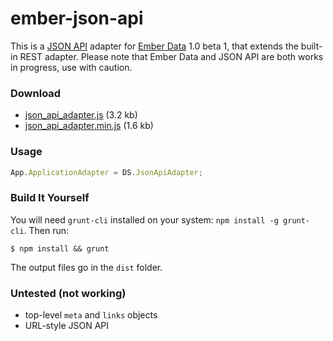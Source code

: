# ember-json-api

This is a [JSON API](http://jsonapi.org) adapter for [Ember Data](http://github.com/emberjs/data) 1.0 beta 1, that extends the built-in REST adapter. Please note that Ember Data and JSON API are both works in progress, use with caution.

### Download
- [json_api_adapter.js](http://raw.github.com/daliwali/ember-json-api/master/dist/json_api_adapter.js) (3.2 kb)
- [json_api_adapter.min.js](http://raw.github.com/daliwali/ember-json-api/master/dist/json_api_adapter.min.js) (1.6 kb)

### Usage
```javascript
App.ApplicationAdapter = DS.JsonApiAdapter;
```

### Build It Yourself

You will need `grunt-cli` installed on your system: `npm install -g grunt-cli`. Then run:

```
$ npm install && grunt
```

The output files go in the `dist` folder.

### Untested (not working)
- top-level `meta` and `links` objects
- URL-style JSON API
